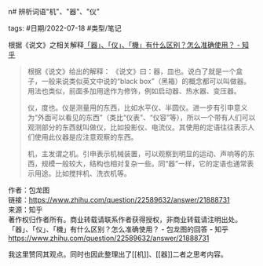 n# 辨析词语"机"、"器"、"仪"

tags: #日期/2022-07-18 #类型/笔记 

根据《说文》之相关解释[「器」、「仪」、「機」有什么区别？怎么准确使用？ - 知乎](https://www.zhihu.com/question/22589632/answer/21888731)

> 根据《说文》给出的解释：
> 《说文》曰：器，皿也。说白了就是一个盒子，一般来说类似英文中说的“black box”（黑箱）的概念都可以叫做器。用法也类似，前面多加用途作为修饰，例如启动器、热水器、变压器。
> 
> 仪，度也。仪是测量用的东西，比如水平仪、半圆仪。进一步有引申意义为“外面可以看见的东西”（类比“仪表”、“仪容”等），所以一个带有人们可以观测部分的东西就叫做仪，比如投影仪、电流仪。其使用的定语往往表示人们使用此仪器是应注意观察的东西。
> 
> 机，主发谓之机。引申表示机械装置，可以观察到明显的运动、声响等的东西，规模一般较大，结构也相对复杂一些。同“器”一样，它的定语也通常表示用途。比如搅拌机、洗衣机等。
> 
作者：包龙图  
链接：https://www.zhihu.com/question/22589632/answer/21888731  
来源：知乎  
著作权归作者所有。商业转载请联系作者获得授权，非商业转载请注明出处。
「器」、「仪」、「機」有什么区别？怎么准确使用？ - 包龙图的回答 - 知乎 https://www.zhihu.com/question/22589632/answer/21888731



我这里赞同其观点。同时也因此整理出了[[机]]、[[器]]二者之思考内容。



